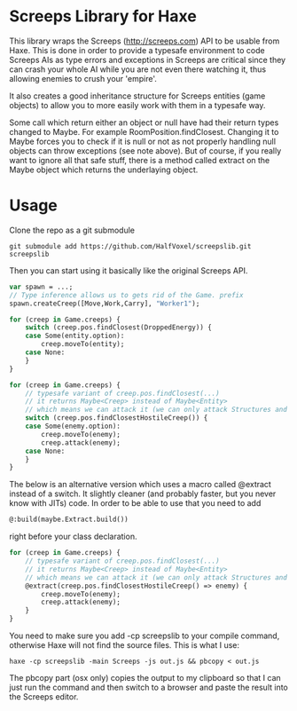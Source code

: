 Screeps Library for Haxe
========================

This library wraps the Screeps (http://screeps.com) API to be usable from Haxe.
This is done in order to provide a typesafe environment to code Screeps AIs as
type errors and exceptions in Screeps are critical since they can crash your whole AI while you are
not even there watching it, thus allowing enemies to crush your 'empire'.

It also creates a good inheritance structure for Screeps entities (game objects) to allow
you to more easily work with them in a typesafe way.

Some call which return either an object or null have had their return types changed to Maybe<T>.
For example RoomPosition.findClosest. Changing it to Maybe<T> forces you to check if it is null or not as not
properly handling null objects can throw exceptions (see note above).
But of course, if you really want to ignore all that safe stuff, there is a method called extract on the Maybe
object which returns the underlaying object.

Usage
=====

Clone the repo as a git submodule

```Shell
git submodule add https://github.com/HalfVoxel/screepslib.git screepslib
```

Then you can start using it basically like the original Screeps API.

```Haxe
var spawn = ...;
// Type inference allows us to gets rid of the Game. prefix
spawn.createCreep([Move,Work,Carry], "Worker1");
```

```Haxe
for (creep in Game.creeps) {
	switch (creep.pos.findClosest(DroppedEnergy)) {
	case Some(entity.option):
		creep.moveTo(entity);
	case None:
	}
}
```

```Haxe
for (creep in Game.creeps) {
	// typesafe variant of creep.pos.findClosest(...)
	// it returns Maybe<Creep> instead of Maybe<Entity>
	// which means we can attack it (we can only attack Structures and Creeps)
	switch (creep.pos.findClosestHostileCreep()) {
	case Some(enemy.option):
		creep.moveTo(enemy);
		creep.attack(enemy);
	case None:
	}
}
```

The below is an alternative version which uses a macro called @extract instead of a switch.
It slightly cleaner (and probably faster, but you never know with JITs) code.
In order to be able to use that you need to add
```Haxe
@:build(maybe.Extract.build())
```
right before your class declaration.

```Haxe
for (creep in Game.creeps) {
	// typesafe variant of creep.pos.findClosest(...)
	// it returns Maybe<Creep> instead of Maybe<Entity>
	// which means we can attack it (we can only attack Structures and Creeps)
	@extract(creep.pos.findClosestHostileCreep() => enemy) {
		creep.moveTo(enemy);
		creep.attack(enemy);
	}
}
```


You need to make sure you add -cp screepslib to your compile command, otherwise
Haxe will not find the source files.
This is what I use:
```Shell
haxe -cp screepslib -main Screeps -js out.js && pbcopy < out.js
```
The pbcopy part (osx only) copies the output to my clipboard so that
I can just run the command and then switch to a browser and paste the result into the Screeps editor.
